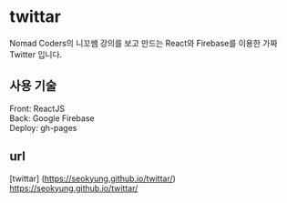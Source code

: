 # twittar

Nomad Coders의 니꼬쌤 강의를 보고 만드는 React와 Firebase를 이용한 가짜 Twitter 입니다.

## 사용 기술

Front: ReactJS<br/>
Back: Google Firebase<br/>
Deploy: gh-pages<br/>

## url

[twittar] (https://seokyung.github.io/twittar/)<br/>
https://seokyung.github.io/twittar/
